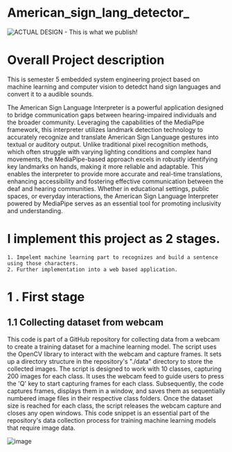 # American_sign_lang_detector_
![ACTUAL DESIGN - This is what we publish!](https://github.com/Dasith77/American_sign_lang_detector_/assets/65776391/6097b390-bb16-459e-a791-184a10cea026)


# Overall Project description

This is semester 5 embedded system engineering project based on machine learning and computer vision to detedct hand sign languages and convert it  to a audible sounds.

The American Sign Language Interpreter is a powerful application designed to bridge communication gaps between hearing-impaired individuals and the broader community. Leveraging the capabilities of the MediaPipe framework, this interpreter utilizes landmark detection technology to accurately recognize and translate American Sign Language gestures into textual or auditory output. Unlike traditional pixel recognition methods, which often struggle with varying lighting conditions and complex hand movements, the MediaPipe-based approach excels in robustly identifying key landmarks on hands, making it more reliable and adaptable. This enables the interpreter to provide more accurate and real-time translations, enhancing accessibility and fostering effective communication between the deaf and hearing communities. Whether in educational settings, public spaces, or everyday interactions, the American Sign Language Interpreter powered by MediaPipe serves as an essential tool for promoting inclusivity and understanding.

# I implement this project as 2 stages.

    1. Impelemt machine learning part to recognizes and build a sentence using those characters.
    2. Further implementation into a web based application.
    


# 1 . First stage

## 1.1 Collecting dataset from webcam

This code is part of a GitHub repository for collecting data from a webcam to create a training dataset for a machine learning model. The script uses the OpenCV library to interact with the webcam and capture frames. It sets up a directory structure in the repository's "./data" directory to store the collected images. The script is designed to work with 10 classes, capturing 200 images for each class. It uses the webcam feed to guide users to press the 'Q' key to start capturing frames for each class. Subsequently, the code captures frames, displays them in a window, and saves them as sequentially numbered image files in their respective class folders. Once the dataset size is reached for each class, the script releases the webcam capture and closes any open windows. This code snippet is an essential part of the repository's data collection process for training machine learning models that require image data.

![image](https://github.com/Dasith77/American_sign_lang_detector_/assets/65776391/51789b39-cfdd-4812-956a-687c6843f526)

